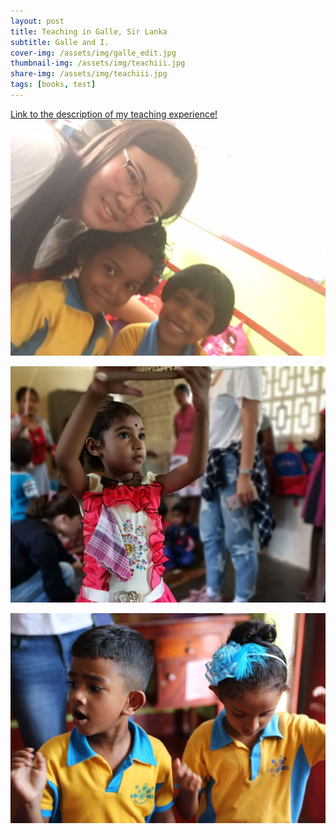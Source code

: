 ```yaml
---
layout: post
title: Teaching in Galle, Sir Lanka 
subtitle: Galle and I.
cover-img: /assets/img/galle_edit.jpg
thumbnail-img: /assets/img/teachiii.jpg
share-img: /assets/img/teachiii.jpg
tags: [books, test]
---
```


[Link to the description of my teaching experience!](https://tianyisun00234.github.io/teaching/)
![](/assets/img/teachiii.jpg)

![](/assets/img/teachchildren.jpg)

![](/assets/img/teachchildren2.jpg)
